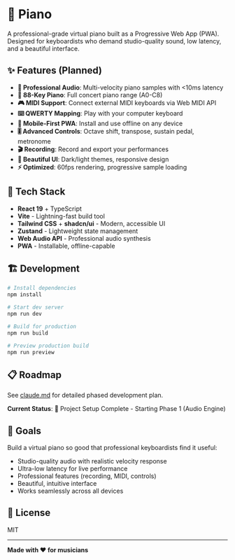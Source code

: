 # 🎹 Piano

A professional-grade virtual piano built as a Progressive Web App (PWA). Designed for keyboardists who demand studio-quality sound, low latency, and a beautiful interface.

## ✨ Features (Planned)

- **🎵 Professional Audio**: Multi-velocity piano samples with <10ms latency
- **🎹 88-Key Piano**: Full concert piano range (A0-C8)
- **🎮 MIDI Support**: Connect external MIDI keyboards via Web MIDI API
- **⌨️ QWERTY Mapping**: Play with your computer keyboard
- **📱 Mobile-First PWA**: Install and use offline on any device
- **🎚️ Advanced Controls**: Octave shift, transpose, sustain pedal, metronome
- **🎬 Recording**: Record and export your performances
- **🎨 Beautiful UI**: Dark/light themes, responsive design
- **⚡ Optimized**: 60fps rendering, progressive sample loading

## 🚀 Tech Stack

- **React 19** + TypeScript
- **Vite** - Lightning-fast build tool
- **Tailwind CSS** + **shadcn/ui** - Modern, accessible UI
- **Zustand** - Lightweight state management
- **Web Audio API** - Professional audio synthesis
- **PWA** - Installable, offline-capable

## 🏗️ Development

```bash
# Install dependencies
npm install

# Start dev server
npm run dev

# Build for production
npm run build

# Preview production build
npm run preview
```

## 📋 Roadmap

See [claude.md](./claude.md) for detailed phased development plan.

**Current Status**: 🚧 Project Setup Complete - Starting Phase 1 (Audio Engine)

## 🎯 Goals

Build a virtual piano so good that professional keyboardists find it useful:
- Studio-quality audio with realistic velocity response
- Ultra-low latency for live performance
- Professional features (recording, MIDI, controls)
- Beautiful, intuitive interface
- Works seamlessly across all devices

## 📄 License

MIT

---

**Made with ❤️ for musicians**
